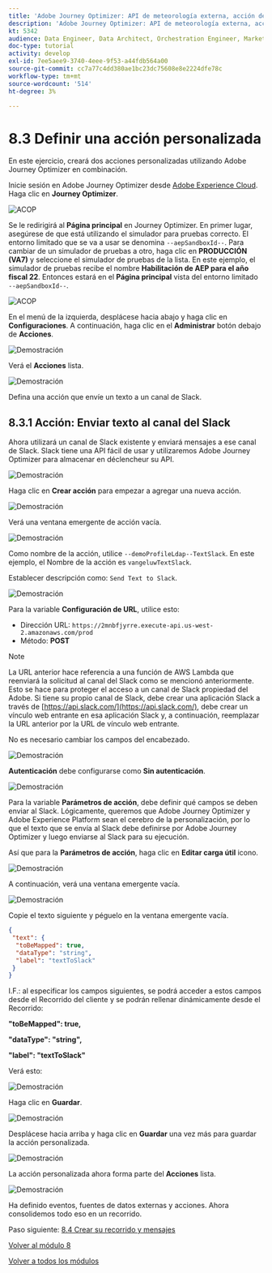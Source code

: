 ```yaml
---
title: 'Adobe Journey Optimizer: API de meteorología externa, acción de SMS y más: Definir acciones personalizadas'
description: 'Adobe Journey Optimizer: API de meteorología externa, acción de SMS y más: Definir acciones personalizadas'
kt: 5342
audience: Data Engineer, Data Architect, Orchestration Engineer, Marketer
doc-type: tutorial
activity: develop
exl-id: 7ee5aee9-3740-4eee-9f53-a44fdb564a00
source-git-commit: cc7a77c4dd380ae1bc23dc75608e8e2224dfe78c
workflow-type: tm+mt
source-wordcount: '514'
ht-degree: 3%

---
```


# 8.3 Definir una acción personalizada

En este ejercicio, creará dos acciones personalizadas utilizando Adobe Journey Optimizer en combinación.

Inicie sesión en Adobe Journey Optimizer desde [Adobe Experience Cloud](https://experience.adobe.com). Haga clic en **Journey Optimizer**.

![ACOP](../module7/images/acophome.png)

Se le redirigirá al **Página principal**  en Journey Optimizer. En primer lugar, asegúrese de que está utilizando el simulador para pruebas correcto. El entorno limitado que se va a usar se denomina `--aepSandboxId--`. Para cambiar de un simulador de pruebas a otro, haga clic en **PRODUCCIÓN (VA7)** y seleccione el simulador de pruebas de la lista. En este ejemplo, el simulador de pruebas recibe el nombre **Habilitación de AEP para el año fiscal 22**. Entonces estará en el **Página principal** vista del entorno limitado `--aepSandboxId--`.

![ACOP](../module7/images/acoptriglp.png)

En el menú de la izquierda, desplácese hacia abajo y haga clic en **Configuraciones**. A continuación, haga clic en el **Administrar** botón debajo de **Acciones**.

![Demostración](./images/menuactions.png)

Verá el **Acciones** lista.

![Demostración](./images/acthome.png)

Defina una acción que envíe un texto a un canal de Slack.

## 8.3.1 Acción: Enviar texto al canal del Slack

Ahora utilizará un canal de Slack existente y enviará mensajes a ese canal de Slack. Slack tiene una API fácil de usar y utilizaremos Adobe Journey Optimizer para almacenar en déclencheur su API.

![Demostración](./images/slack.png)

Haga clic en **Crear acción** para empezar a agregar una nueva acción.

![Demostración](./images/adda.png)

Verá una ventana emergente de acción vacía.

![Demostración](./images/emptyact.png)

Como nombre de la acción, utilice `--demoProfileLdap--TextSlack`. En este ejemplo, el Nombre de la acción es `vangeluwTextSlack`.

Establecer descripción como: `Send Text to Slack`.

![Demostración](./images/slackname.png)

Para la variable **Configuración de URL**, utilice esto:

- Dirección URL: `https://2mnbfjyrre.execute-api.us-west-2.amazonaws.com/prod`
- Método: **POST**

>[!NOTE]
>
>La URL anterior hace referencia a una función de AWS Lambda que reenviará la solicitud al canal del Slack como se mencionó anteriormente. Esto se hace para proteger el acceso a un canal de Slack propiedad del Adobe. Si tiene su propio canal de Slack, debe crear una aplicación Slack a través de [https://api.slack.com/](https://api.slack.com/), debe crear un vínculo web entrante en esa aplicación Slack y, a continuación, reemplazar la URL anterior por la URL de vínculo web entrante.

No es necesario cambiar los campos del encabezado.

![Demostración](./images/slackurl.png)

**Autenticación** debe configurarse como **Sin autenticación**.

![Demostración](./images/slackauth.png)

Para la variable **Parámetros de acción**, debe definir qué campos se deben enviar al Slack. Lógicamente, queremos que Adobe Journey Optimizer y Adobe Experience Platform sean el cerebro de la personalización, por lo que el texto que se envía al Slack debe definirse por Adobe Journey Optimizer y luego enviarse al Slack para su ejecución.

Así que para la **Parámetros de acción**, haga clic en **Editar carga útil** icono.

![Demostración](./images/slackmsgp.png)

A continuación, verá una ventana emergente vacía.

![Demostración](./images/slackmsgpopup.png)

Copie el texto siguiente y péguelo en la ventana emergente vacía.

```json
{
 "text": {
  "toBeMapped": true,
  "dataType": "string",
  "label": "textToSlack"
 }
}
```

I.F.: al especificar los campos siguientes, se podrá acceder a estos campos desde el Recorrido del cliente y se podrán rellenar dinámicamente desde el Recorrido:

**&quot;toBeMapped&quot;: true,**

**&quot;dataType&quot;: &quot;string&quot;,**

**&quot;label&quot;: &quot;textToSlack&quot;**

Verá esto:

![Demostración](./images/slackmsgpopup1.png)

Haga clic en **Guardar**.

![Demostración](./images/twiliomsgpopup2.png)

Desplácese hacia arriba y haga clic en **Guardar** una vez más para guardar la acción personalizada.

![Demostración](./images/slackmsgpopup3.png)

La acción personalizada ahora forma parte del **Acciones** lista.

![Demostración](./images/slackdone.png)

Ha definido eventos, fuentes de datos externas y acciones. Ahora consolidemos todo eso en un recorrido.

Paso siguiente: [8.4 Crear su recorrido y mensajes](./ex4.md)

[Volver al módulo 8](journey-orchestration-external-weather-api-sms.md)

[Volver a todos los módulos](../../overview.md)
